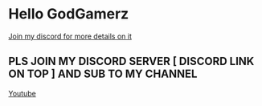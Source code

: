 # Hello GodGamerz
[Join my discord for more details on it](https://discord.gg/4dqSxqCEJD)

## PLS JOIN MY DISCORD SERVER [ DISCORD LINK ON TOP ] AND SUB TO MY CHANNEL

[Youtube](https://www.youtube.com/channel/UCVq0zJU_-wbGW_jmpTE8jeg)
###